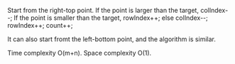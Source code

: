 Start from the right-top point.
If the point is larger than the target, colIndex--;
If the point is smaller than the target, rowIndex++;
else colIndex--; rowIndex++; count++;


It can also start fromt the left-bottom point, and the algorithm is similar.

Time complexity O(m+n).
Space complexity O(1).